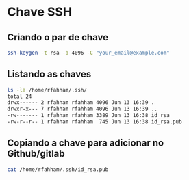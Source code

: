 # Chave SSH

## Criando o par de chave

```bash
ssh-keygen -t rsa -b 4096 -C "your_email@example.com"
```

## Listando as chaves

```bash
ls -la /home/rfahham/.ssh/
total 24
drwx------ 2 rfahham rfahham 4096 Jun 13 16:39 .
drwxr-x--- 7 rfahham rfahham 4096 Jun 13 16:39 ..
-rw------- 1 rfahham rfahham 3389 Jun 13 16:38 id_rsa
-rw-r--r-- 1 rfahham rfahham  745 Jun 13 16:38 id_rsa.pub
```

## Copiando a chave para adicionar no Github/gitlab

```bash
cat /home/rfahham/.ssh/id_rsa.pub
```

